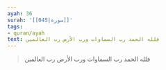 ```yaml
---
ayah: 36
surah: '[[045|سورة]]'
tags:
- quran/ayah
text: فلله الحمد رب السماوات ورب الأرض رب العالمين
---
```

> فلله الحمد رب السماوات ورب الأرض رب العالمين
